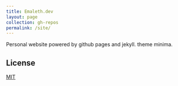 ```yaml
---
title: Emaleth.dev
layout: page
collection: gh-repos
permalink: /site/
---
```


Personal website powered by github pages and jekyll. theme minima.
<!--more-->

## License
[MIT](https://choosealicense.com/licenses/mit/)


